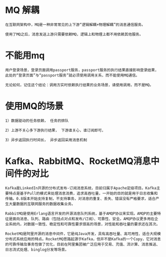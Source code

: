 

# MQ 解耦

	在互联网架构中，MQ是一种非常常见的上下游“逻辑解耦+物理解耦”的消息通信服务。

	使用了MQ之后，消息发送上游只需要依赖MQ，逻辑上和物理上都不用依赖其他服务。


# 不能用mq

	用户登录场景，登录页面调用passport服务，passport服务的执行结果直接影响登录结果，此处的“登录页面”与“passport服务”就必须使用调用关系，而不能使用MQ通信。

	无论如何，记住这个结论：调用方实时依赖执行结果的业务场景，请使用调用，而不是MQ。


# 使用MQ的场景


	1）数据驱动的任务依赖， 任务的排队
	
	2）上游不关心多下游执行结果， 下游谁关心，谁订阅即可，
	
	3）异步返回执行时间长， 异步返回采用消息机制



# Kafka、RabbitMQ、RocketMQ消息中间件的对比 


	Kafka是LinkedIn开源的分布式发布-订阅消息系统，目前归属于Apache定级项目。Kafka主要特点是基于Pull的模式来处理消息消费，追求高吞吐量，一开始的目的就是用于日志收集和传输。0.8版本开始支持复制，不支持事务，对消息的重复、丢失、错误没有严格要求，适合产生大量数据的互联网服务的数据收集业务。

	RabbitMQ是使用Erlang语言开发的开源消息队列系统，基于AMQP协议来实现。AMQP的主要特征是面向消息、队列、路由（包括点对点和发布/订阅）、可靠性、安全。AMQP协议更多用在企业系统内，对数据一致性、稳定性和可靠性要求很高的场景，对性能和吞吐量的要求还在其次。

	RocketMQ是阿里开源的消息中间件，它是纯Java开发，具有高吞吐量、高可用性、适合大规模分布式系统应用的特点。RocketMQ思路起源于Kafka，但并不是Kafka的一个Copy，它对消息的可靠传输及事务性做了优化，目前在阿里集团被广泛应用于交易、充值、流计算、消息推送、日志流式处理、binglog分发等场景。
